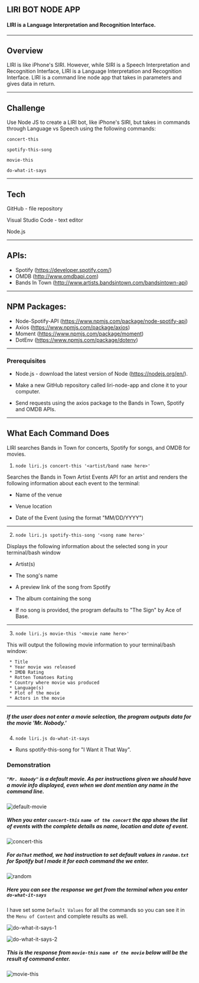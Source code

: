 ## LIRI BOT NODE APP
#### LIRI is a Language Interpretation and Recognition Interface.
------

## Overview
LIRI is like iPhone's SIRI. However, while SIRI is a Speech Interpretation and Recognition Interface, LIRI is a Language Interpretation and Recognition Interface. LIRI is a command line node app that takes in parameters and gives data in return.

-------

## Challenge
Use Node JS to create a LIRI bot, like iPhone's SIRI, but takes in commands through Language vs Speech using the following commands:

`concert-this`

`spotify-this-song`

`movie-this`

`do-what-it-says`

-------
## Tech
GitHub - file repository

Visual Studio Code - text editor

Node.js

--------
## APIs:

* Spotify (https://developer.spotify.com/)
* OMDB (http://www.omdbapi.com)
* Bands In Town (http://www.artists.bandsintown.com/bandsintown-api)

-------
## NPM Packages:
 * Node-Spotify-API (https://www.npmjs.com/package/node-spotify-api)
 * Axios (https://www.npmjs.com/package/axios)
 * Moment (https://www.npmjs.com/package/moment)
 * DotEnv (https://www.npmjs.com/package/dotenv)
 
 ------
### Prerequisites
 * Node.js - download the latest version of Node (https://nodejs.org/en/).

 * Make a new GitHub repository called liri-node-app and clone it to your computer.

 * Send requests using the axios package to the Bands in Town, Spotify and OMDB APIs.
 
-----
## What Each Command Does
  LIRI searches Bands in Town for concerts, Spotify for songs, and OMDB for movies.

 1) `node liri.js concert-this '<artist/band name here>'`

Searches the Bands in Town Artist Events API for an artist and renders the following information about each event to the terminal:

 * Name of the venue

 * Venue location

 * Date of the Event (using the format "MM/DD/YYYY")
 
------
2) `node liri.js spotify-this-song '<song name here>'`

Displays the following information about the selected song in your terminal/bash window

 * Artist(s)

 * The song's name

 * A preview link of the song from Spotify

 * The album containing the song

 * If no song is provided, the program defaults to "The Sign" by Ace of Base.
 
------
3) `node liri.js movie-this '<movie name here>'`

This will output the following movie information to your terminal/bash window:

 ```
  * Title
  * Year movie was released
  * IMDB Rating
  * Rotten Tomatoes Rating
  * Country where movie was produced
  * Language(s)
  * Plot of the movie
  * Actors in the movie
  ```
  
 ------ 
##### If the user does not enter a movie selection, the program outputs data for the movie 'Mr. Nobody.'
4) `node liri.js do-what-it-says`

 * Runs spotify-this-song for "I Want it That Way".

### Demonstration 

##### `"Mr. Nobody"` is a default movie. As per instructions given we should have a movie info displayed, even when we dont mention any name in the command line.

![default-movie](https://user-images.githubusercontent.com/50170893/62665823-a3e82b00-b94e-11e9-9eed-c8380a1b6556.PNG)

##### When you enter `concert-this` `name of the concert` the app shows the list of events with the complete details as name, location and date of event.
![concert-this](https://user-images.githubusercontent.com/50170893/62665512-8bc3dc00-b94d-11e9-971e-b853c47a455a.PNG)

##### For `doThat` method, we had instruction to set default values in `random.txt` for Spotify but I made it for each command the we enter.

![random](https://user-images.githubusercontent.com/50170893/62665756-62f01680-b94e-11e9-9ab7-465f598b6401.PNG)

##### Here you can see the response we get from the terminal when you enter `do-what-it-says`
I have set some `Default Values` for all the commands so you can see it in the `Menu of Content` and complete results as well. 

![do-what-it-says-1](https://user-images.githubusercontent.com/50170893/62665615-fd9c2580-b94d-11e9-9db1-8d4386edd628.PNG)

![do-what-it-says-2](https://user-images.githubusercontent.com/50170893/62665627-0987e780-b94e-11e9-875a-4319e0b86197.PNG)


##### This is the response from `movie-this` `name of the movie` below will be the result of command enter.
![movie-this](https://user-images.githubusercontent.com/50170893/62665522-941c1700-b94d-11e9-8063-de456373f132.PNG)







